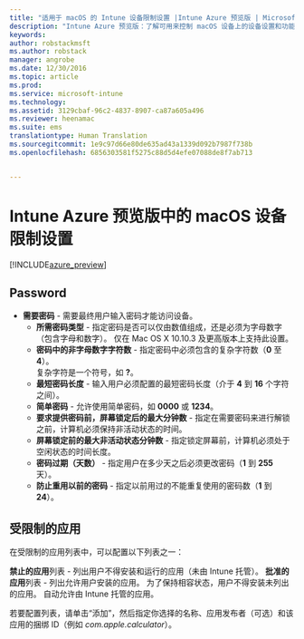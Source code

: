 ```yaml
---
title: "适用于 macOS 的 Intune 设备限制设置 |Intune Azure 预览版 | Microsoft Docs"
description: "Intune Azure 预览版：了解可用来控制 macOS 设备上的设备设置和功能的 Intune 设置。"
keywords: 
author: robstackmsft
ms.author: robstack
manager: angrobe
ms.date: 12/30/2016
ms.topic: article
ms.prod: 
ms.service: microsoft-intune
ms.technology: 
ms.assetid: 3129cbaf-96c2-4837-8907-ca87a605a496
ms.reviewer: heenamac
ms.suite: ems
translationtype: Human Translation
ms.sourcegitcommit: 1e9c97d66e80de635ad43a1339d092b7987f738b
ms.openlocfilehash: 6856303581f5275c88d5d4efe07088de8f7ab713


---
```


# <a name="macos-device-restriction-settings-in-intune-azure-preview"></a>Intune Azure 预览版中的 macOS 设备限制设置

[!INCLUDE[azure_preview](../includes/azure_preview.md)]

## <a name="password"></a>Password
-   **需要密码** - 需要最终用户输入密码才能访问设备。
    -   **所需密码类型** - 指定密码是否可以仅由数值组成，还是必须为字母数字（包含字母和数字）。 仅在 Mac OS X 10.10.3 及更高版本上支持此设置。
    -   **密码中的非字母数字字符数** - 指定密码中必须包含的复杂字符数（**0** 至 **4**）。<br>复杂字符是一个符号，如 **?**。
    -   **最短密码长度** - 输入用户必须配置的最短密码长度（介于 **4** 到 **16** 个字符之间）。
    -   **简单密码** - 允许使用简单密码，如 **0000** 或 **1234**。
    -   **要求提供密码前，屏幕锁定后的最大分钟数** - 指定在需要密码来进行解锁之前，计算机必须保持非活动状态的时间。
    -   **屏幕锁定前的最大非活动状态分钟数** - 指定锁定屏幕前，计算机必须处于空闲状态的时间长度。
    -   **密码过期（天数）** - 指定用户在多少天之后必须更改密码（**1** 到 **255** 天）。
    -   **防止重用以前的密码** - 指定以前用过的不能重复使用的密码数（**1** 到 **24**）。

## <a name="restricted-apps"></a>受限制的应用

在受限制的应用列表中，可以配置以下列表之一：

**禁止的应用**列表 - 列出用户不得安装和运行的应用（未由 Intune 托管）。
**批准的应用**列表 - 列出允许用户安装的应用。 为了保持相容状态，用户不得安装未列出的应用。 自动允许由 Intune 托管的应用。

若要配置列表，请单击“添加”，然后指定你选择的名称、应用发布者（可选）和该应用的捆绑 ID（例如 *com.apple.calculator*）。





<!--HONumber=Feb17_HO1-->


